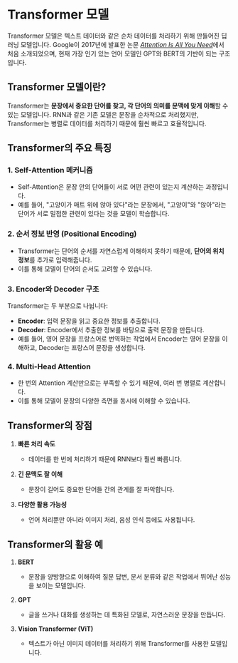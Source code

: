 # Transformer 모델

Transformer 모델은 텍스트 데이터와 같은 순차 데이터를 처리하기 위해 만들어진 딥러닝 모델입니다. Google이 2017년에 발표한 논문 [*Attention Is All You Need*](https://arxiv.org/abs/1706.03762)에서 처음 소개되었으며, 현재 가장 인기 있는 언어 모델인 GPT와 BERT의 기반이 되는 구조입니다.


## Transformer 모델이란?
Transformer는 **문장에서 중요한 단어를 찾고, 각 단어의 의미를 문맥에 맞게 이해**할 수 있는 모델입니다. RNN과 같은 기존 모델은 문장을 순차적으로 처리했지만, Transformer는 병렬로 데이터를 처리하기 때문에 훨씬 빠르고 효율적입니다.


## Transformer의 주요 특징

### 1. Self-Attention 메커니즘
- Self-Attention은 문장 안의 단어들이 서로 어떤 관련이 있는지 계산하는 과정입니다.
- 예를 들어, "고양이가 매트 위에 앉아 있다"라는 문장에서, "고양이"와 "앉아"라는 단어가 서로 밀접한 관련이 있다는 것을 모델이 학습합니다.

### 2. 순서 정보 반영 (Positional Encoding)
- Transformer는 단어의 순서를 자연스럽게 이해하지 못하기 때문에, **단어의 위치 정보**를 추가로 입력해줍니다.
- 이를 통해 모델이 단어의 순서도 고려할 수 있습니다.

### 3. Encoder와 Decoder 구조
Transformer는 두 부분으로 나뉩니다:
- **Encoder**: 입력 문장을 읽고 중요한 정보를 추출합니다.
- **Decoder**: Encoder에서 추출한 정보를 바탕으로 출력 문장을 만듭니다.
- 예를 들어, 영어 문장을 프랑스어로 번역하는 작업에서 Encoder는 영어 문장을 이해하고, Decoder는 프랑스어 문장을 생성합니다.

### 4. Multi-Head Attention
- 한 번의 Attention 계산만으로는 부족할 수 있기 때문에, 여러 번 병렬로 계산합니다.
- 이를 통해 모델이 문장의 다양한 측면을 동시에 이해할 수 있습니다.


## Transformer의 장점

1. **빠른 처리 속도**
   - 데이터를 한 번에 처리하기 때문에 RNN보다 훨씬 빠릅니다.

2. **긴 문맥도 잘 이해**
   - 문장이 길어도 중요한 단어들 간의 관계를 잘 파악합니다.

3. **다양한 활용 가능성**
   - 언어 처리뿐만 아니라 이미지 처리, 음성 인식 등에도 사용됩니다.


## Transformer의 활용 예

1. **BERT**
   - 문장을 양방향으로 이해하여 질문 답변, 문서 분류와 같은 작업에서 뛰어난 성능을 보이는 모델입니다.

2. **GPT**
   - 글을 쓰거나 대화를 생성하는 데 특화된 모델로, 자연스러운 문장을 만듭니다.

3. **Vision Transformer (ViT)**
   - 텍스트가 아닌 이미지 데이터를 처리하기 위해 Transformer를 사용한 모델입니다.

